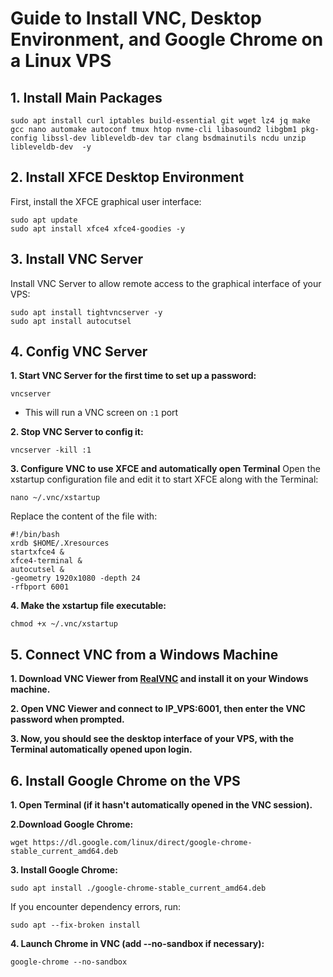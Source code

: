 # Guide to Install VNC, Desktop Environment, and Google Chrome on a Linux VPS

## 1. Install Main Packages
```
sudo apt install curl iptables build-essential git wget lz4 jq make gcc nano automake autoconf tmux htop nvme-cli libasound2 libgbm1 pkg-config libssl-dev libleveldb-dev tar clang bsdmainutils ncdu unzip libleveldb-dev  -y
```
## 2. Install XFCE Desktop Environment
First, install the XFCE graphical user interface:
```
sudo apt update
sudo apt install xfce4 xfce4-goodies -y
```

## 3. Install VNC Server
Install VNC Server to allow remote access to the graphical interface of your VPS:
```
sudo apt install tightvncserver -y
sudo apt install autocutsel
```

## 4. Config VNC Server
**1. Start VNC Server for the first time to set up a password:**
```
vncserver
```
* This will run a VNC screen on `:1` port

**2. Stop VNC Server to config it:**
```
vncserver -kill :1
```

**3. Configure VNC to use XFCE and automatically open Terminal**
Open the xstartup configuration file and edit it to start XFCE along with the Terminal:
```
nano ~/.vnc/xstartup
```

Replace the content of the file with:
```
#!/bin/bash
xrdb $HOME/.Xresources
startxfce4 &
xfce4-terminal &
autocutsel &
-geometry 1920x1080 -depth 24
-rfbport 6001
```

**4. Make the xstartup file executable:**
```
chmod +x ~/.vnc/xstartup
```

## 5. Connect VNC from a Windows Machine
**1. Download VNC Viewer from [RealVNC](https://www.realvnc.com/en/connect/download/viewer/) and install it on your Windows machine.**

**2. Open VNC Viewer and connect to  IP_VPS:6001, then enter the VNC password when prompted.**

**3. Now, you should see the desktop interface of your VPS, with the Terminal automatically opened upon login.**

## 6. Install Google Chrome on the VPS
**1. Open Terminal (if it hasn't automatically opened in the VNC session).**

**2.Download Google Chrome:**
```
wget https://dl.google.com/linux/direct/google-chrome-stable_current_amd64.deb
```

**3. Install Google Chrome:**
```
sudo apt install ./google-chrome-stable_current_amd64.deb
```

If you encounter dependency errors, run:
```
sudo apt --fix-broken install
```

**4. Launch Chrome in VNC (add --no-sandbox if necessary):**
```
google-chrome --no-sandbox
```


